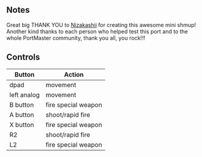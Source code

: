 ## Notes

Great big THANK  YOU to [Nizakashii](https://nizakashii.itch.io/nehonobasa) for creating this awesome mini shmup! Another kind thanks to each person who helped test this port and to the whole PortMaster community, thank you all, you rock!!!

## Controls

| Button | Action |
|--|--| 
|dpad|movement |
|left analog|movement |
|B button|fire special weapon|
|A button|shoot/rapid fire|
|X button|fire special weapon|
|R2|shoot/rapid fire|
|L2|fire special weapon| 


